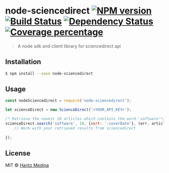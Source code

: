 # node-sciencedirect [![NPM version][npm-image]][npm-url] [![Build Status][travis-image]][travis-url] [![Dependency Status][daviddm-image]][daviddm-url] [![Coverage percentage][coveralls-image]][coveralls-url]
> A node sdk and client library for sciencedirect api

## Installation

```sh
$ npm install --save node-sciencedirect
```

## Usage

```js
const nodeSciencedirect = require('node-sciencedirect');

let scienceDirect = new ScienceDirect('<YOUR_API_KEY>');

/* Retrieve the newest 10 articles which contains the word 'software'*/
scienceDirect.search('software', 10, {sort: '-coverDate'}, (err, articles)=>{
    // Work with your retrieved results from sciencedirect
    
});

```
## License

MIT © [Haritz Medina](https://haritzmedina.com)


[npm-image]: https://badge.fury.io/js/node-sciencedirect.svg
[npm-url]: https://npmjs.org/package/node-sciencedirect
[travis-image]: https://travis-ci.org/haritzmedina/node-sciencedirect.svg?branch=master
[travis-url]: https://travis-ci.org/haritzmedina/node-sciencedirect
[daviddm-image]: https://david-dm.org/haritzmedina/node-sciencedirect.svg?theme=shields.io
[daviddm-url]: https://david-dm.org/haritzmedina/node-sciencedirect
[coveralls-image]: https://coveralls.io/repos/haritzmedina/node-sciencedirect/badge.svg
[coveralls-url]: https://coveralls.io/r/haritzmedina/node-sciencedirect
